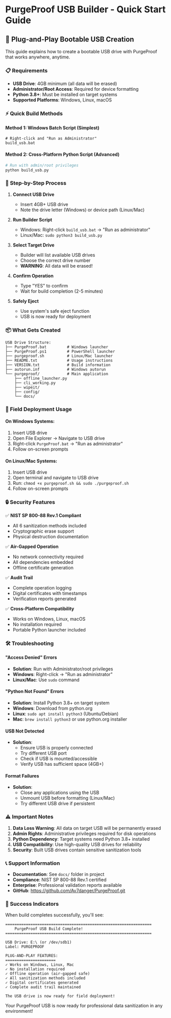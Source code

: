 # PurgeProof USB Builder - Quick Start Guide

## 🚀 **Plug-and-Play Bootable USB Creation**

This guide explains how to create a bootable USB drive with PurgeProof that works anywhere, anytime.

### **📋 Requirements**

- **USB Drive**: 4GB minimum (all data will be erased)
- **Administrator/Root Access**: Required for device formatting
- **Python 3.8+**: Must be installed on target systems
- **Supported Platforms**: Windows, Linux, macOS

### **⚡ Quick Build Methods**

#### **Method 1: Windows Batch Script (Simplest)**
```batch
# Right-click and "Run as Administrator"
build_usb.bat
```

#### **Method 2: Cross-Platform Python Script (Advanced)**
```bash
# Run with admin/root privileges
python build_usb.py
```

### **🔧 Step-by-Step Process**

1. **Connect USB Drive**
   - Insert 4GB+ USB drive
   - Note the drive letter (Windows) or device path (Linux/Mac)

2. **Run Builder Script**
   - Windows: Right-click `build_usb.bat` → "Run as administrator"
   - Linux/Mac: `sudo python3 build_usb.py`

3. **Select Target Drive**
   - Builder will list available USB drives
   - Choose the correct drive number
   - **WARNING**: All data will be erased!

4. **Confirm Operation**
   - Type "YES" to confirm
   - Wait for build completion (2-5 minutes)

5. **Safely Eject**
   - Use system's safe eject function
   - USB is now ready for deployment

### **📦 What Gets Created**

```
USB Drive Structure:
├── PurgeProof.bat         # Windows launcher
├── PurgeProof.ps1         # PowerShell launcher  
├── purgeproof.sh          # Linux/Mac launcher
├── README.txt             # Usage instructions
├── VERSION.txt            # Build information
├── autorun.inf            # Windows autorun
└── purgeproof/            # Main application
    ├── offline_launcher.py
    ├── cli_working.py
    ├── wipeit/
    ├── config/
    └── docs/
```

### **🎯 Field Deployment Usage**

#### **On Windows Systems:**
1. Insert USB drive
2. Open File Explorer → Navigate to USB drive
3. Right-click `PurgeProof.bat` → "Run as administrator"
4. Follow on-screen prompts

#### **On Linux/Mac Systems:**
1. Insert USB drive
2. Open terminal and navigate to USB drive
3. Run: `chmod +x purgeproof.sh && sudo ./purgeproof.sh`
4. Follow on-screen prompts

### **🔒 Security Features**

✅ **NIST SP 800-88 Rev.1 Compliant**
- All 6 sanitization methods included
- Cryptographic erase support
- Physical destruction documentation

✅ **Air-Gapped Operation**
- No network connectivity required
- All dependencies embedded
- Offline certificate generation

✅ **Audit Trail**
- Complete operation logging
- Digital certificates with timestamps
- Verification reports generated

✅ **Cross-Platform Compatibility**
- Works on Windows, Linux, macOS
- No installation required
- Portable Python launcher included

### **🛠️ Troubleshooting**

#### **"Access Denied" Errors**
- **Solution**: Run with Administrator/root privileges
- **Windows**: Right-click → "Run as administrator"
- **Linux/Mac**: Use `sudo` command

#### **"Python Not Found" Errors**
- **Solution**: Install Python 3.8+ on target system
- **Windows**: Download from python.org
- **Linux**: `sudo apt install python3` (Ubuntu/Debian)
- **Mac**: `brew install python3` or use python.org installer

#### **USB Not Detected**
- **Solution**: 
  - Ensure USB is properly connected
  - Try different USB port
  - Check if USB is mounted/accessible
  - Verify USB has sufficient space (4GB+)

#### **Format Failures**
- **Solution**:
  - Close any applications using the USB
  - Unmount USB before formatting (Linux/Mac)
  - Try different USB drive if persistent

### **⚠️ Important Notes**

1. **Data Loss Warning**: All data on target USB will be permanently erased
2. **Admin Rights**: Administrative privileges required for disk operations
3. **Python Dependency**: Target systems need Python 3.8+ installed
4. **USB Compatibility**: Use high-quality USB drives for reliability
5. **Security**: Built USB drives contain sensitive sanitization tools

### **📞 Support Information**

- **Documentation**: See `docs/` folder in project
- **Compliance**: NIST SP 800-88 Rev.1 certified
- **Enterprise**: Professional validation reports available
- **GitHub**: https://github.com/Av7danger/PurgeProof.git

### **🎉 Success Indicators**

When build completes successfully, you'll see:
```
================================================================
    PurgeProof USB Build Complete!
================================================================

USB Drive: E:\ (or /dev/sdb1)
Label: PURGEPROOF

PLUG-AND-PLAY FEATURES:
======================
✓ Works on Windows, Linux, Mac
✓ No installation required  
✓ Offline operation (air-gapped safe)
✓ All sanitization methods included
✓ Digital certificates generated
✓ Complete audit trail maintained

The USB drive is now ready for field deployment!
```

Your PurgeProof USB is now ready for professional data sanitization in any environment!
